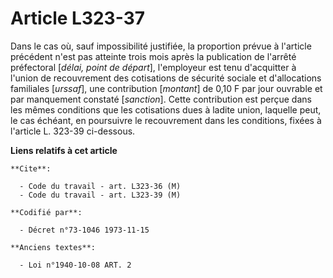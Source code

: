 # Article L323-37

Dans le cas où, sauf impossibilité justifiée, la proportion prévue à l'article précédent n'est pas atteinte trois mois après
la publication de l'arrêté préfectoral [*délai, point de départ*], l'employeur est tenu d'acquitter à l'union de recouvrement
des cotisations de sécurité sociale et d'allocations familiales [*urssaf*], une contribution [*montant*] de 0,10 F par jour
ouvrable et par manquement constaté [*sanction*]. Cette contribution est perçue dans les mêmes conditions que les cotisations
dues à ladite union, laquelle peut, le cas échéant, en poursuivre le recouvrement dans les conditions, fixées à l'article L.
323-39 ci-dessous.

**Liens relatifs à cet article**

	**Cite**:

	  - Code du travail - art. L323-36 (M)
	  - Code du travail - art. L323-39 (M)

	**Codifié par**:

	  - Décret n°73-1046 1973-11-15

	**Anciens textes**:

	  - Loi n°1940-10-08 ART. 2
